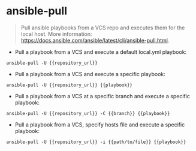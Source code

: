 # ansible-pull

> Pull ansible playbooks from a VCS repo and executes them for the local host.
> More information: <https://docs.ansible.com/ansible/latest/cli/ansible-pull.html>.

- Pull a playbook from a VCS and execute a default local.yml playbook:

`ansible-pull -U {{repository_url}}`

- Pull a playbook from a VCS and execute a specific playbook:

`ansible-pull -U {{repository_url}} {{playbook}}`

- Pull a playbook from a VCS at a specific branch and execute a specific playbook:

`ansible-pull -U {{repository_url}} -C {{branch}} {{playbook}}`

- Pull a playbook from a VCS, specify hosts file and execute a specific playbook:

`ansible-pull -U {{repository_url}} -i {{path/to/file}} {{playbook}}`
